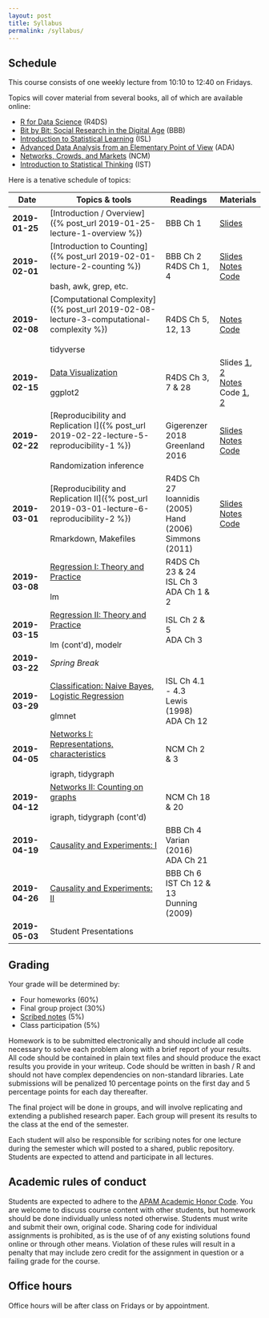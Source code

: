 ```yaml
---
layout: post
title: Syllabus
permalink: /syllabus/
---
```


## Schedule 

This course consists of one weekly lecture from 10:10 to 12:40 on Fridays.

Topics will cover material from several books, all of which are available online:

* [R for Data Science](http://r4ds.had.co.nz/) (R4DS)
* [Bit by Bit: Social Research in the Digital Age](https://www.bitbybitbook.com) (BBB)
* [Introduction to Statistical Learning](http://www-bcf.usc.edu/~gareth/ISL/) (ISL)
* [Advanced Data Analysis from an Elementary Point of View](http://www.stat.cmu.edu/~cshalizi/ADAfaEPoV/) (ADA)
* [Networks, Crowds, and Markets](http://www.cs.cornell.edu/home/kleinber/networks-book/) (NCM)
* [Introduction to Statistical Thinking](http://pluto.huji.ac.il/~msby/StatThink/index.html) (IST)

Here is a tenative schedule of topics:

|Date|Topics & tools|Readings|Materials|
|----|--------------|--------|---------|
|**2019-01-25**| [Introduction / Overview]({% post_url 2019-01-25-lecture-1-overview %}) | BBB Ch 1|  [Slides](https://speakerdeck.com/jhofman/overview) |
|**2019-02-01**| [Introduction to Counting]({% post_url 2019-02-01-lecture-2-counting %}) <br/><br/> bash, awk, grep, etc. |  BBB Ch 2 <br/> R4DS Ch 1, 4 | [Slides](https://speakerdeck.com/jhofman/modeling-social-data-lecture-2-introduction-to-counting) <br/> [Notes](https://github.com/jhofman/msd2019-notes/blob/master/lecture_2/lecture_2.pdf) <br/> [Code](https://github.com/jhofman/msd2019/blob/master/lectures/lecture_2/) |
|**2019-02-08**| [Computational Complexity]({% post_url 2019-02-08-lecture-3-computational-complexity %}) <br/><br/> tidyverse | R4DS Ch 5, 12, 13 |  [Notes](https://github.com/jhofman/msd2019-notes/blob/master/lecture_3/lecture_3.pdf) <br/> [Code](https://github.com/jhofman/msd2019/blob/master/lectures/lecture_3/) |
|**2019-02-15**| [Data Visualization]() <br/><br/> ggplot2 | R4DS Ch 3, 7 & 28 | Slides [1](https://speakerdeck.com/jhofman/modeling-social-data-lecture-3-data-manipulation-in-r), [2](https://speakerdeck.com/jhofman/modeling-social-data-lecture-4-data-visualization) <br/> [Notes](https://github.com/jhofman/msd2019-notes/blob/master/lecture_4/lecture_4.pdf) <br/> Code [1](https://github.com/jhofman/msd2019/blob/master/lectures/lecture_3/), [2](https://github.com/jhofman/msd2019/blob/master/lectures/lecture_4/) |
|**2019-02-22**| [Reproducibility and Replication I]({% post_url 2019-02-22-lecture-5-reproducibility-1 %}) <br/><br/> Randomization inference | Gigerenzer 2018 <br/> Greenland 2016 | [Slides](https://speakerdeck.com/jhofman/modeling-social-data-lecture-5-reproducibility-and-replication-part-1) <br/> [Notes](https://github.com/jhofman/msd2019-notes/blob/master/lecture_5/lecture_5.pdf) <br/> [Code](https://github.com/jhofman/msd2019/blob/master/lectures/lecture_5/) |
|**2019-03-01**| [Reproducibility and Replication II]({% post_url 2019-03-01-lecture-6-reproducibility-2 %}) <br/><br/> Rmarkdown, Makefiles | R4DS Ch 27 <br/> Ioannidis (2005) <br/> Hand (2006) <br/> Simmons (2011) | [Slides](https://speakerdeck.com/jhofman/modeling-social-data-lecture-6-reproducibility-and-replication-part-2) <br/> [Notes](https://github.com/jhofman/msd2019-notes/blob/master/lecture_6/lecture_6.pdf) <br/> [Code](https://github.com/jhofman/msd2019/blob/master/lectures/lecture_6/) |
|**2019-03-08**| [Regression I: Theory and Practice]() <br/><br/> lm | R4DS Ch 23 & 24 <br/> ISL Ch 3 <br/> ADA Ch 1 & 2 | <!-- [Slides](https://www.slideshare.net/jakehofman/modeling-social-data-lecture-6-regression-part-1) <br/> [Notes](https://github.com/jhofman/msd2019-notes/blob/master/lecture_6/lecture_6.pdf) <br/> [Code](https://github.com/jhofman/msd2019/blob/master/lectures/lecture_6/) --> |
|**2019-03-15**| [Regression II: Theory and Practice]() <br/><br/> lm (cont'd), modelr | ISL Ch 2 & 5 <br/> ADA Ch 3 | <!-- [Slides](https://www.slideshare.net/jakehofman/modeling-social-data-lecture-7-model-complexity-and-generalization) <br/> [Notes](https://github.com/jhofman/msd2019-notes/blob/master/lecture_7/lecture_7.pdf) <br/> [Code](https://github.com/jhofman/msd2019/blob/master/lectures/lecture_7/) --> |
|**2019-03-22**| *Spring Break*|
|**2019-03-29**| [Classification: Naive Bayes, Logistic Regression]() <br/><br/> glmnet| ISL Ch 4.1 - 4.3 <br/> Lewis (1998) <br/> ADA Ch 12 | <!-- [Notes](https://github.com/jhofman/msd2019-notes/blob/master/lecture_9/lecture_9.pdf) <br/> [Code](https://github.com/jhofman/msd2019/blob/master/lectures/lecture_9/) --> |
|**2019-04-05**| [Networks I: Representations, characteristics]() <br/><br/> igraph, tidygraph | NCM Ch 2 & 3 | <!-- [Slides](https://www.slideshare.net/jakehofman/modeling-social-lecture-10-networks) <br/> [Notes](https://github.com/jhofman/msd2019-notes/blob/master/lecture_10/lecture_10.pdf) <br/> [Code](https://github.com/jhofman/msd2019/blob/master/lectures/lecture_10/) --> |
|**2019-04-12**| [Networks II: Counting on graphs]() <br/><br/>igraph, tidygraph (cont'd)| NCM Ch 18 & 20 | <!-- [Slides](https://www.slideshare.net/jakehofman/modeling-social-lecture-10-networks) <br/> [Notes](https://github.com/jhofman/msd2019-notes/blob/master/lecture_10/lecture_10.pdf) <br/> [Code](https://github.com/jhofman/msd2019/blob/master/lectures/lecture_10/) --> |
|**2019-04-19**| [Causality and Experiments: I]() | BBB Ch 4 <br/> Varian (2016) <br/> ADA Ch 21 | <!-- [Slides](https://www.slideshare.net/jakehofman/modeling-social-data-lecture-11-causality-and-experiments-part-1) <br/> [Notes](https://github.com/jhofman/msd2019-notes/blob/master/lecture_11/lecture_11.pdf) --> |
|**2019-04-26**| [Causality and Experiments: II]() | BBB Ch 6 <br/> IST Ch 12 & 13 <br/> Dunning (2009) | <!-- [Slides](https://www.slideshare.net/jakehofman/modeling-social-data-lecture-12-causality-experiments-part-2) <br/> [Notes](https://github.com/jhofman/msd2019-notes/blob/master/lecture_12/lecture_12.pdf) <br/> [Code](https://github.com/jhofman/msd2019/blob/master/lectures/lecture_12/) --> |
|**2019-05-03**| Student Presentations| | |

## Grading 

Your grade will be determined by:

* Four homeworks (60%)
* Final group project (30%)
* [Scribed notes](/scribing) (5%)
* Class participation (5%)

Homework is to be submitted electronically and should include all code necessary to solve each problem along with a brief report of your results. All code should be contained in plain text files and should produce the exact results you provide in your writeup. Code should be written in bash / R and should not have complex dependencies on non-standard libraries. Late submissions will be penalized 10 percentage points on the first day and 5 percentage points for each day thereafter.

The final project will be done in groups, and will involve replicating and extending a published research paper. Each group will present its results to the class at the end of the semester.

Each student will also be responsible for scribing notes for one lecture during the semester which will posted to a shared, public repository. Students are expected to attend and participate in all lectures.

## Academic rules of conduct

Students are expected to adhere to the [APAM Academic Honor Code](https://apam.columbia.edu/academic-honor-code-0). You are welcome to discuss course content with other students, but homework should be done individually unless noted otherwise. Students must write and submit their own, original code. Sharing code for individual assignments is prohibited, as is the use of of any existing solutions found online or through other means. Violation of these rules will result in a penalty that may include zero credit for the assignment in question or a failing grade for the course.

## Office hours

Office hours will be after class on Fridays or by appointment.